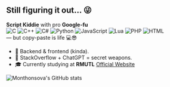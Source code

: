 ## Still figuring it out... 😜

**Script Kiddie** with pro **Google-fu**  
![C](https://cdn.jsdelivr.net/gh/devicons/devicon/icons/c/c-original.svg) 
![C++](https://cdn.jsdelivr.net/gh/devicons/devicon/icons/cplusplus/cplusplus-original.svg) 
![C#](https://cdn.jsdelivr.net/gh/devicons/devicon/icons/csharp/csharp-original.svg) 
![Python](https://cdn.jsdelivr.net/gh/devicons/devicon/icons/python/python-original.svg) 
![JavaScript](https://cdn.jsdelivr.net/gh/devicons/devicon/icons/javascript/javascript-original.svg) 
![Lua](https://cdn.jsdelivr.net/gh/devicons/devicon/icons/lua/lua-original.svg) 
![PHP](https://cdn.jsdelivr.net/gh/devicons/devicon/icons/php/php-original.svg) 
![HTML](https://cdn.jsdelivr.net/gh/devicons/devicon/icons/html5/html5-original.svg)  
— but copy-paste is life 💻😎

- 🔧 Backend & frontend (kinda).
- 🧠 StackOverflow + ChatGPT = secret weapons.
- 🎓 Currently studying at **RMUTL** [Official Website](https://www.rmutl.ac.th/)

![Monthonsova's GitHub stats](https://github-readme-stats.vercel.app/api?username=monthonsova&&show_icons=true&title_color=ffffff&icon_color=bb2acf&text_color=daf7dc&bg_color=151515)

